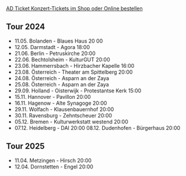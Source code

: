 [AD Ticket Konzert-Tickets im Shop oder Online bestellen](http://www.adticket.de/Sedaa.html) 

## Tour 2024
- 11.05. Bolanden - Blaues Haus 20 00
- 12.05. Darmstadt - Agora 18:00
- 21.06. Berlin - Petruskirche 20:00
- 22.06. Bechtolsheim - KulturGUT 20:00
- 23.06. Hammerrsbach - Hirzbacher Kapelle 16:00
- 23.08. Österreich - Theater am Spittelberg 20:00
- 24.08. Österreich - Asparn an der Zaya
- 25.08. Österreich - Asparn an der Zaya
- 29.09. Holland - Oisterwijk - Protestantse Kerk 15:00
- 15.11. Hannover - Pavillon 20:00
- 16.11. Hagenow - Alte Synagoge 20:00
- 29.11. Wolfach - Klausenbauernhof 20:00
- 30.11. Ravensburg - Zehntscheuer 20:00
- 05.12. Bremen - Kulturwerkstatt westend 20:00
- 07.12. Heidelberg - DAI 20:00
  08.12. Dudenhofen - Bürgerhaus 20:00

## Tour 2025
- 11.04. Metzingen - Hirsch 20:00
- 12.04. Dornstetten - Engel 20:00
